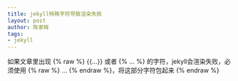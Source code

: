 ```yaml
---
title: jekyll特殊字符导致渲染失败
layout: post
author: 陈家辉
tags:
- jekyll
---
```


如果文章里出现
{% raw %}
{{...}} 或者 {% ... %} 的字符，jekyll会渲染失败，必须使用 {% raw %} ... {% endraw %}，将这部分字符包起来
{% endraw %}